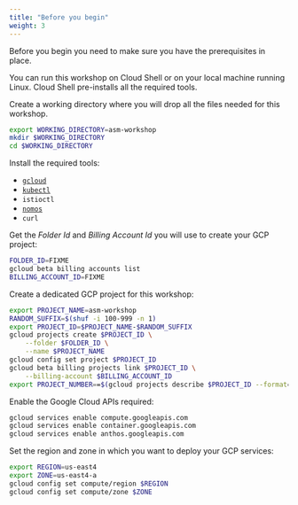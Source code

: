 ```yaml
---
title: "Before you begin"
weight: 3
---
```

Before you begin you need to make sure you have the prerequisites in place.

You can run this workshop on Cloud Shell or on your local machine running Linux. Cloud Shell pre-installs all the required tools.

Create a working directory where you will drop all the files needed for this workshop.
```Bash
export WORKING_DIRECTORY=asm-workshop
mkdir $WORKING_DIRECTORY
cd $WORKING_DIRECTORY
```

Install the required tools:
- [`gcloud`](https://cloud.google.com/sdk/docs/install)
- [`kubectl`](https://kubernetes.io/docs/tasks/tools/#kubectl)
- `istioctl`
- [`nomos`](https://cloud.google.com/anthos-config-management/docs/how-to/nomos-command#installing)
- `curl`

Get the _Folder Id_ and _Billing Account Id_ you will use to create your GCP project:
```Bash
FOLDER_ID=FIXME
gcloud beta billing accounts list
BILLING_ACCOUNT_ID=FIXME
```

Create a dedicated GCP project for this workshop:
```Bash
export PROJECT_NAME=asm-workshop
RANDOM_SUFFIX=$(shuf -i 100-999 -n 1)
export PROJECT_ID=$PROJECT_NAME-$RANDOM_SUFFIX
gcloud projects create $PROJECT_ID \
    --folder $FOLDER_ID \
    --name $PROJECT_NAME
gcloud config set project $PROJECT_ID
gcloud beta billing projects link $PROJECT_ID \
    --billing-account $BILLING_ACCOUNT_ID
export PROJECT_NUMBER==$(gcloud projects describe $PROJECT_ID --format='get(projectNumber)')
```

Enable the Google Cloud APIs required:
```Bash
gcloud services enable compute.googleapis.com
gcloud services enable container.googleapis.com
gcloud services enable anthos.googleapis.com
```

Set the region and zone in which you want to deploy your GCP services:
```Bash
export REGION=us-east4
export ZONE=us-east4-a
gcloud config set compute/region $REGION
gcloud config set compute/zone $ZONE
```